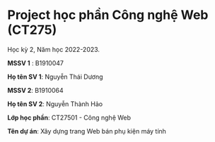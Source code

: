 # Project học phần Công nghệ Web (CT275)

Học kỳ 2, Năm học 2022-2023.

**MSSV 1** : B1910047

**Họ tên SV 1**: Nguyễn Thái Dương

**MSSV 2**: B1910064

**Họ tên SV 2**: Nguyễn Thành Hảo

**Lớp học phần**: CT27501 - Công nghệ Web

**Tên dự án**: Xây dựng trang Web bán phụ kiện máy tính

